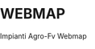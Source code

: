 # WEBMAP
Impianti Agro-Fv Webmap
<!doctype html>
<html lang="en">
    <head>
        <meta charset="utf-8">
        <meta http-equiv="X-UA-Compatible" content="IE=edge">
        <meta name="viewport" content="initial-scale=1,user-scalable=no,maximum-scale=1,width=device-width">
        <meta name="mobile-web-app-capable" content="yes">
        <meta name="apple-mobile-web-app-capable" content="yes">
        <link rel="stylesheet" href="resources/ol.css">
        <link rel="stylesheet" href="resources/fontawesome-all.min.css">
        <link rel="stylesheet" href="resources/ol-layerswitcher.css">
        <link rel="stylesheet" href="resources/qgis2web.css">
        <style>
        .ol-geocoder.gcd-gl-container {
            top: 100px!important;
            left: .5em!important;
            width: 2.1em!important;
            height: 2.1em!important;
        }
        .ol-geocoder .gcd-gl-container{
            width: 2.1em!important;
            height: 2.1em!important;
        }
        .ol-geocoder .gcd-gl-control{
            width: 2.1em!important;
        }
        .ol-geocoder .gcd-gl-expanded {
            width: 15.625em!important;
            height: 2.1875em;
        }
        .ol-touch .ol-geocoder.gcd-gl-container{
            top: 130px!important;
        }
        .ol-geocoder .gcd-gl-btn {
            width: 1.375em!important;
            height: 1.375em!important;
            top: .225em!important;
            background-image: none!important;
        }
        </style>
<style>
.search-layer {
  top: 135px;
  left: .5em;
}
.ol-touch .search-layer {
  top: 180px;
}
</style>
        <style>
        html, body {
            background-color: #ffffff;
        }
        .ol-control button {
            background-color: #f8f8f8 !important;
            color: #000000 !important;
            border-radius: 0px !important;
        }
        .ol-zoom, .geolocate, .gcd-gl-control .ol-control {
            background-color: rgba(255,255,255,.4) !important;
            padding: 3px !important;
        }
        .ol-scale-line {
            background: none !important;
        }
        .ol-scale-line-inner {
            border: 2px solid #f8f8f8 !important;
            border-top: none !important;
            background: rgba(255, 255, 255, 0.5) !important;
            color: black !important;
        }
        </style>
        <link href="resources/ol-geocoder.min.css" rel="stylesheet">
<style>
.tooltip {
  position: relative;
  background: rgba(0, 0, 0, 0.5);
  border-radius: 4px;
  color: white;
  padding: 4px 8px;
  opacity: 0.7;
  white-space: nowrap;
}
.tooltip-measure {
  opacity: 1;
  font-weight: bold;
}
.tooltip-static {
  background-color: #ffcc33;
  color: black;
  border: 1px solid white;
}
.tooltip-measure:before,
.tooltip-static:before {
  border-top: 6px solid rgba(0, 0, 0, 0.5);
  border-right: 6px solid transparent;
  border-left: 6px solid transparent;
  content: "";
  position: absolute;
  bottom: -6px;
  margin-left: -7px;
  left: 50%;
}
.tooltip-static:before {
  border-top-color: #ffcc33;
}
.measure-control {
  top: 65px;
  left: .5em;
}
.ol-touch .measure-control {
  top: 80px;
}
</style>
        <style>
        html, body, #map {
            width: 100%;
            height: 100%;
            padding: 0;
            margin: 0;
        }
        </style>
        <title></title>
    </head>
    <body>
        <div id="map">
            <div id="popup" class="ol-popup">
                <a href="#" id="popup-closer" class="ol-popup-closer"></a>
                <div id="popup-content"></div>
            </div>
        </div>
        <script src="resources/qgis2web_expressions.js"></script>
        <script src="resources/polyfills.js"></script>
        <script src="resources/functions.js"></script>
        <script src="resources/ol.js"></script>
        <script src="resources/ol-layerswitcher.js"></script>
        <script src="resources/ol-geocoder.js"></script>
        <script src="layers/ZPS_1.js"></script><script src="layers/ZSC_2.js"></script><script src="layers/ZSCZPS_3.js"></script><script src="layers/IBAAreeimportantiperavifauna_4.js"></script><script src="layers/Pericolositgeomorfologica_5.js"></script><script src="layers/Rischiogeomorfologico_6.js"></script><script src="layers/DissestiperAttivit_7.js"></script><script src="layers/Incendi2014_8.js"></script><script src="layers/Incendi2015_9.js"></script><script src="layers/Incendi2016_10.js"></script><script src="layers/Incendi2017_11.js"></script><script src="layers/Incendi2018_12.js"></script><script src="layers/Incendi2019_13.js"></script><script src="layers/Incendi2020_14.js"></script><script src="layers/Incendi2021_15.js"></script><script src="layers/Incendi2013_16.js"></script><script src="layers/Incendi2012_17.js"></script><script src="layers/Incendi2011_18.js"></script><script src="layers/Incendi2010_19.js"></script><script src="layers/Incendi2009_20.js"></script><script src="layers/Incendi2008_21.js"></script><script src="layers/Incendi2007_22.js"></script><script src="layers/CartaforestaleLR1996_23.js"></script><script src="layers/vincoloidrogeologico_24.js"></script><script src="layers/CartaHabitatsecondonatura2000HN2_25.js"></script><script src="layers/benipaesaggisticiDLgs4204_26.js"></script><script src="layers/CTR_2012_2013_27.js"></script><script src="layers/LOTTODIPROGETTO_28.js"></script><script src="layers/AREEINTERESSATEDATECNOLOGIAFV_29.js"></script>
        <script src="styles/ZPS_1_style.js"></script><script src="styles/ZSC_2_style.js"></script><script src="styles/ZSCZPS_3_style.js"></script><script src="styles/IBAAreeimportantiperavifauna_4_style.js"></script><script src="styles/Pericolositgeomorfologica_5_style.js"></script><script src="styles/Rischiogeomorfologico_6_style.js"></script><script src="styles/DissestiperAttivit_7_style.js"></script><script src="styles/Incendi2014_8_style.js"></script><script src="styles/Incendi2015_9_style.js"></script><script src="styles/Incendi2016_10_style.js"></script><script src="styles/Incendi2017_11_style.js"></script><script src="styles/Incendi2018_12_style.js"></script><script src="styles/Incendi2019_13_style.js"></script><script src="styles/Incendi2020_14_style.js"></script><script src="styles/Incendi2021_15_style.js"></script><script src="styles/Incendi2013_16_style.js"></script><script src="styles/Incendi2012_17_style.js"></script><script src="styles/Incendi2011_18_style.js"></script><script src="styles/Incendi2010_19_style.js"></script><script src="styles/Incendi2009_20_style.js"></script><script src="styles/Incendi2008_21_style.js"></script><script src="styles/Incendi2007_22_style.js"></script><script src="styles/CartaforestaleLR1996_23_style.js"></script><script src="styles/vincoloidrogeologico_24_style.js"></script><script src="styles/CartaHabitatsecondonatura2000HN2_25_style.js"></script><script src="styles/benipaesaggisticiDLgs4204_26_style.js"></script><script src="styles/CTR_2012_2013_27_style.js"></script><script src="styles/LOTTODIPROGETTO_28_style.js"></script><script src="styles/AREEINTERESSATEDATECNOLOGIAFV_29_style.js"></script>
        <script src="layers/layers.js" type="text/javascript"></script> 
        <script src="resources/Autolinker.min.js"></script>
        <script src="resources/qgis2web.js"></script>
    </body>
</html>

